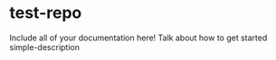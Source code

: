 test-repo
=========
Include all of your documentation here!  Talk about how to get started
simple-description
